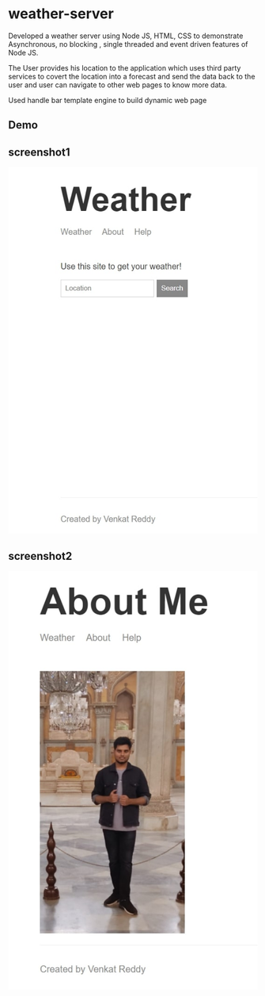 # weather-server


Developed a weather server using Node JS, HTML, CSS to demonstrate Asynchronous, no blocking , single threaded and event driven features of Node JS.

The User provides his location to the application which uses third party services to covert the location into a forecast and send the data back to the user and user can navigate to other web pages to know more data.

Used handle bar template engine to build dynamic web page

## Demo

## screenshot1

![App Screenshot](src/images/pic1.jpg)


## screenshot2

![App Screenshot](src/images/pic2.jpg)
